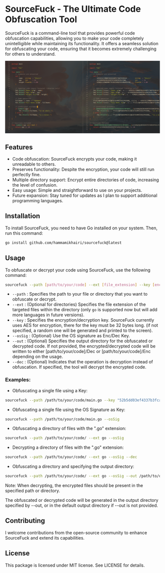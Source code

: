 # SourceFuck - The Ultimate Code Obfuscation Tool

SourceFuck is a command-line tool that provides powerful code obfuscation capabilities, allowing you to make your code completely unintelligible while maintaining its functionality. It offers a seamless solution for obfuscating your code, ensuring that it becomes extremely challenging for others to understand.

![idk](./banner.png)

## Features

- Code obfuscation: SourceFuck encrypts your code, making it unreadable to others.
- Preserves functionality: Despite the encryption, your code will still run perfectly fine.
- Multiple directory support: Encrypt entire directories of code, increasing the level of confusion.
- Easy usage: Simple and straightforward to use on your projects.
- Future expansion: Stay tuned for updates as I plan to support additional programming languages.

## Installation

To install SourceFuck, you need to have Go installed on your system. Then, run this command:

```bash
go install github.com/hammamikhairi/sourcefuck@latest
```

## Usage

To obfuscate or decrypt your code using SourceFuck, use the following command:

```bash
sourcefuck --path [path/to/your/code] --ext [file_extension] --key [encryption_key] [--out [output_directory]] [--dec]
```

* `--path` : Specifies the path to your file or directory that you want to obfuscate or decrypt.
* `--ext` : (Optional for directories) Specifies the file extension of the targeted files within the directory (only `go` is supported now but will add more languages in future versions).
* `--key` : Specifies the encryption/decryption key. SourceFuck currently uses AES for encryption, there for the key must be 32 bytes long. (if not specified, a random one will be generated and printed to the screen).
* `--osSig` : (Optional) Use the OS signature as Enc/Dec Key.
* `--out` : (Optional) Specifies the output directory for the obfuscated or decrypted code. If not provided, the encrypted/decrypted code will be written to either [path/to/your/code]/Dec or [path/to/your/code]/Enc depending on the usage.
* `--dec` : (Optional) Indicates that the operation is decryption instead of obfuscation. If specified, the tool will decrypt the encrypted code.

### Examples:

* Obfuscating a single file using a Key:

```bash
sourcefuck --path /path/to/your/code/main.go --key "52b5dd03ef4337b3fca6570ea87e63f950a89c7c90fcc6835bd2ff751a8def64"
```

* Obfuscating a single file using the OS Signature as Key:

```bash
sourcefuck --path /path/to/your/code/main.go --osSig
```

* Obfuscating a directory of files with the ".go" extension:
```bash
sourcefuck --path /path/to/your/code/ --ext go --osSig
```

* Decrypting a directory of files with the ".go" extension:
```bash
sourcefuck --path /path/to/your/code/ --ext go --osSig --dec
```

* Obfuscating a directory and specifying the output directory:
```bash
sourcefuck --path /path/to/your/code/ --ext go --osSig --out /path/to/out/
```

Note: When decrypting, the encrypted files should be present in the specified path or directory.

The obfuscated or decrypted code will be generated in the output directory specified by --out, or in the default output directory if --out is not provided.

## Contributing

I welcome contributions from the open-source community to enhance SourceFuck and extend its capabilities.

## License

This package is licensed under MIT license. See LICENSE for details.
